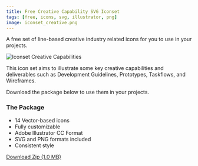 ```yaml
---
title: Free Creative Capability SVG Iconset
tags: [free, icons, svg, illustrator, png]
image: iconset_creative.png
---
```


A free set of line-based creative industry related icons for you to use in your projects.

![Iconset Creative Capabilities](blog_img/iconset-creative_capabilities.png)

This icon set aims to illustrate some key creative capabilities and deliverables such as Development Guidelines, Prototypes, Taskflows, and Wireframes.

Download the package below to use them in your projects.

### The Package

- 14 Vector-based icons
- Fully customizable
- Adobe Illustrator CC Format
- SVG and PNG formats included
- Consistent style

[<i class="fa fa-download"></i> Download Zip (1.0 MB)](downloads/iconset-creative_capabilities.zip)